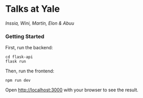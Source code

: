# Talks at Yale
*Inssia, Wini, Martin, Elon & Abuu*


### Getting Started
First, run the backend:

```
cd flask-api
flask run
```

Then, run the frontend:

```
npm run dev
```

Open [http://localhost:3000](http://localhost:3000) with your browser to see the result.
